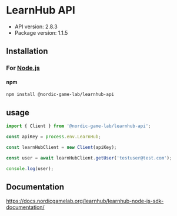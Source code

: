# LearnHub API

- API version: 2.8.3
- Package version: 1.1.5

## Installation

### For [Node.js](https://nodejs.org/)

#### npm

```shell
npm install @nordic-game-lab/learnhub-api
```
## usage

```javascript
import { Client } from '@nordic-game-lab/learnhub-api';

const apiKey = process.env.LearnHub;

const learnHubClient = new Client(apiKey);

const user = await learnHubClient.getUser('testuser@test.com');

console.log(user);
```
## Documentation
https://docs.nordicgamelab.org/learnhub/learnhub-node-js-sdk-documentation/
